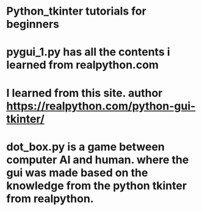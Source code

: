 # Python_tkinter tutorials for beginners 
# pygui_1.py has all the contents i learned from realpython.com
# I learned from this site. author https://realpython.com/python-gui-tkinter/
# dot_box.py is a game between computer AI and human. where the gui was made based on the knowledge from the python tkinter from realpython. 